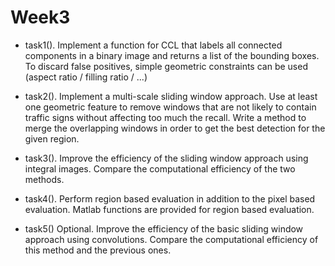 # Week3

  - task1(). Implement a function for CCL that labels all connected components
	in a binary image and returns a list of the bounding boxes. To discard false
	positives, simple geometric constraints can be used (aspect ratio / filling
	ratio / ...)
  
  - task2(). Implement a multi-scale sliding window approach. Use at least one
	geometric feature to remove windows that are not likely to contain traffic signs
	without affecting too much the recall. Write a method to merge the
	overlapping windows in order to get the best detection for the given region.
  
  - task3(). Improve the efficiency of the sliding window approach using integral
	images. Compare the computational efficiency of the two methods.
  
  - task4(). Perform region based evaluation in addition to the pixel based
	evaluation. Matlab functions are provided for region based evaluation.

  - task5() Optional. Improve the efficiency of the basic sliding window
	approach using convolutions. Compare the computational efficiency of this
	method and the previous ones.

